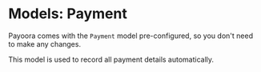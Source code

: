 # Models: Payment

Payoora comes with the `Payment` model pre-configured, so you don't need to make any changes.

This model is used to record all payment details automatically.
